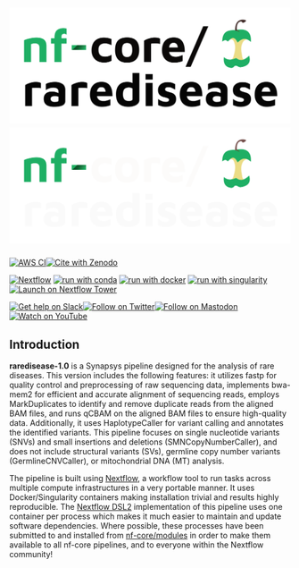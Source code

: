# ![nf-core/raredisease](docs/images/nf-core-raredisease_logo_light.png#gh-light-mode-only) ![nf-core/raredisease](docs/images/nf-core-raredisease_logo_dark.png#gh-dark-mode-only)

[![AWS CI](https://img.shields.io/badge/CI%20tests-full%20size-FF9900?labelColor=000000&logo=Amazon%20AWS)](https://nf-co.re/raredisease/results)[![Cite with Zenodo](http://img.shields.io/badge/DOI-10.5281/zenodo.7995798-1073c8?labelColor=000000)](https://doi.org/10.5281/zenodo.7995798)

[![Nextflow](https://img.shields.io/badge/nextflow%20DSL2-%E2%89%A523.04.0-23aa62.svg)](https://www.nextflow.io/)
[![run with conda](http://img.shields.io/badge/run%20with-conda-3EB049?labelColor=000000&logo=anaconda)](https://docs.conda.io/en/latest/)
[![run with docker](https://img.shields.io/badge/run%20with-docker-0db7ed?labelColor=000000&logo=docker)](https://www.docker.com/)
[![run with singularity](https://img.shields.io/badge/run%20with-singularity-1d355c.svg?labelColor=000000)](https://sylabs.io/docs/)
[![Launch on Nextflow Tower](https://img.shields.io/badge/Launch%20%F0%9F%9A%80-Nextflow%20Tower-%234256e7)](https://tower.nf/launch?pipeline=https://github.com/nf-core/raredisease)

[![Get help on Slack](http://img.shields.io/badge/slack-nf--core%20%23raredisease-4A154B?labelColor=000000&logo=slack)](https://nfcore.slack.com/channels/raredisease)[![Follow on Twitter](http://img.shields.io/badge/twitter-%40nf__core-1DA1F2?labelColor=000000&logo=twitter)](https://twitter.com/nf_core)[![Follow on Mastodon](https://img.shields.io/badge/mastodon-nf__core-6364ff?labelColor=FFFFFF&logo=mastodon)](https://mstdn.science/@nf_core)[![Watch on YouTube](http://img.shields.io/badge/youtube-nf--core-FF0000?labelColor=000000&logo=youtube)](https://www.youtube.com/c/nf-core)

## Introduction

**raredisease-1.0** is a Synapsys pipeline designed for the analysis of rare diseases. This version includes the following features: it utilizes fastp for quality control and preprocessing of raw sequencing data, implements bwa-mem2 for efficient and accurate alignment of sequencing reads, employs MarkDuplicates to identify and remove duplicate reads from the aligned BAM files, and runs qCBAM on the aligned BAM files to ensure high-quality data. Additionally, it uses HaplotypeCaller for variant calling and annotates the identified variants. This pipeline focuses on single nucleotide variants (SNVs) and small insertions and deletions (SMNCopyNumberCaller), and does not include structural variants (SVs), germline copy number variants (GermlineCNVCaller), or mitochondrial DNA (MT) analysis.

The pipeline is built using [Nextflow](https://www.nextflow.io), a workflow tool to run tasks across multiple compute infrastructures in a very portable manner. It uses Docker/Singularity containers making installation trivial and results highly reproducible. The [Nextflow DSL2](https://www.nextflow.io/docs/latest/dsl2.html) implementation of this pipeline uses one container per process which makes it much easier to maintain and update software dependencies. Where possible, these processes have been submitted to and installed from [nf-core/modules](https://github.com/nf-core/modules) in order to make them available to all nf-core pipelines, and to everyone within the Nextflow community!
